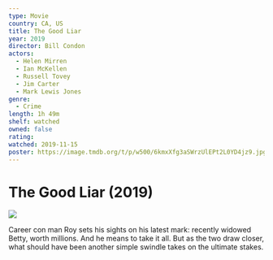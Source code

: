 ```yaml
---
type: Movie
country: CA, US
title: The Good Liar
year: 2019
director: Bill Condon
actors:
  - Helen Mirren
  - Ian McKellen
  - Russell Tovey
  - Jim Carter
  - Mark Lewis Jones
genre:
  - Crime
length: 1h 49m
shelf: watched
owned: false
rating:
watched: 2019-11-15
poster: https://image.tmdb.org/t/p/w500/6kmxXfg3aSWrzUlEPt2L0YD4jz9.jpg
---
```


# The Good Liar (2019)

![](https://image.tmdb.org/t/p/w500/6kmxXfg3aSWrzUlEPt2L0YD4jz9.jpg)

Career con man Roy sets his sights on his latest mark: recently widowed Betty, worth millions. And he means to take it all. But as the two draw closer, what should have been another simple swindle takes on the ultimate stakes.